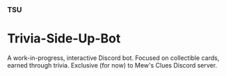 ### TSU
# Trivia-Side-Up-Bot
A work-in-progress, interactive Discord bot. Focused on collectible cards, earned through trivia. Exclusive (for now) to Mew's Clues Discord server.
